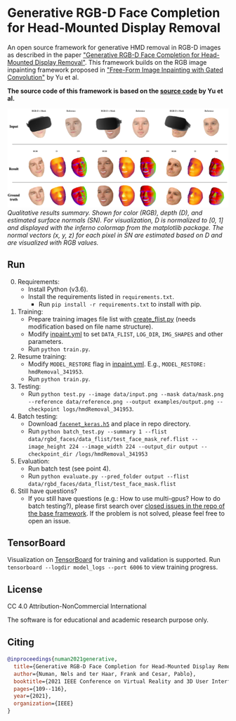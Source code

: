 # Generative RGB-D Face Completion for Head-Mounted Display Removal

An open source framework for generative HMD removal in RGB-D images as described in the paper ["Generative RGB-D Face Completion for Head-Mounted Display Removal"](https://www.researchgate.net/publication/349368479_Generative_RGB-D_Face_Completion_for_Head-Mounted_Display_Removal?utm_source=twitter&rgutm_meta1=eHNsLTk1encwWGFEQmlPdTNkWDZTYWJnNUp4TXdMZm1GY1VSWGcwc1htbjg4MnBKV0VzSzQwNzlWcDFockN2WGgxY2I1Z080ZjQ4cTZUYUtpMFkyWThQWUI5Yz0%3D). This framework builds on the RGB image inpainting framework proposed in ["Free-Form Image Inpainting with Gated Convolution"](https://arxiv.org/abs/1806.03589) by Yu et al.

**The source code of this framework is based on the [source code](https://github.com/JiahuiYu/generative_inpainting) by Yu et al.**

![Qualitative result summary](examples/ResultSummary.png?raw=true "Qualitative results summary, shown for color (RGB), depth (D), and estimated surface normals (SN). For visualization, D is normalized to [0, 1] and displayed with the inferno colormap from the matplotlib package. The normal vectors (x, y, z) for each pixel in SN are estimated based on D and are visualized with RGB values.")
_Qualitative results summary. Shown for color (RGB), depth (D), and estimated surface normals (SN). For visualization, D is normalized to [0, 1] and displayed with the inferno colormap from the matplotlib package. The normal vectors (x, y, z) for each pixel in SN are estimated based on D and are visualized with RGB values._

## Run

0. Requirements:
   - Install Python (v3.6).
   - Install the requirements listed in `requirements.txt`.
      - Run `pip install -r requirements.txt` to install with pip.
1. Training:
   - Prepare training images file list with [create_flist.py](/create_flist.py) (needs modification based on file name structure).
   - Modify [inpaint.yml](/inpaint.yml) to set `DATA_FLIST`, `LOG_DIR`, `IMG_SHAPES` and other parameters.
   - Run `python train.py`.
2. Resume training:
   - Modify `MODEL_RESTORE` flag in [inpaint.yml](/inpaint.yml). E.g., `MODEL_RESTORE: hmdRemoval_341953`.
   - Run `python train.py`.
3. Testing:
   - Run `python test.py --image data/input.png --mask data/mask.png --reference data/reference.png --output examples/output.png --checkpoint logs/hmdRemoval_341953`.
4. Batch testing:
   - Download [`facenet_keras.h5`](https://drive.google.com/file/d/1qVRj4-joxtb4FxFk76AE0H2QA2II9lqQ/view?usp=sharing) and place in repo directory.
   - Run `python batch_test.py --summary 1 --flist data/rgbd_faces/data_flist/test_face_mask_ref.flist --image_height 224 --image_width 224 --output_dir output --checkpoint_dir /logs/hmdRemoval_341953`
5. Evaluation:
   - Run batch test (see point 4).
   - Run `python evaluate.py --pred_folder output --flist data/rgbd_faces/data_flist/test_face_mask.flist`
6. Still have questions?
   - If you still have questions (e.g.: How to use multi-gpus? How to do batch testing?), please first search over [closed issues in the repo of the base framework](https://github.com/JiahuiYu/generative_inpainting/issues?q=is%3Aissue+is%3Aclosed). If the problem is not solved, please feel free to open an issue.

## TensorBoard

Visualization on [TensorBoard](https://www.tensorflow.org/programmers_guide/summaries_and_tensorboard) for training and validation is supported. Run `tensorboard --logdir model_logs --port 6006` to view training progress.

## License

CC 4.0 Attribution-NonCommercial International

The software is for educational and academic research purpose only.

## Citing

```bibtex
@inproceedings{numan2021generative,
  title={Generative RGB-D Face Completion for Head-Mounted Display Removal},
  author={Numan, Nels and ter Haar, Frank and Cesar, Pablo},
  booktitle={2021 IEEE Conference on Virtual Reality and 3D User Interfaces Abstracts and Workshops (VRW)},
  pages={109--116},
  year={2021},
  organization={IEEE}
}
````
